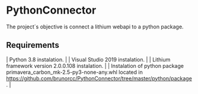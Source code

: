 # PythonConnector

The project´s objective is connect a lithium 
 webapi to a python package.
 
 ## Requirements
 
 | Python 3.8 instalation. |
 | Visual Studio 2019 instalation. |
 | Lithium framework version 2.0.0.108 instalation. |
 | Instalation of python package primavera_carbon_mk-2.5-py3-none-any.whl located in https://github.com/brunorcc/PythonConnector/tree/master/python/package. |
 
 
